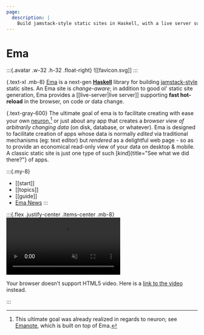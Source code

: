 ```yaml
---
page:
  description: | 
    Build jamstack-style static sites in Haskell, with a live server supporting fast hot-reload in the browser on code or data change.
---
```

# Ema

:::{.avatar .w-32 .h-32 .float-right}
![[favicon.svg]]
:::

{.text-xl .mb-8}
[Ema](https://github.com/srid/ema) is a next-gen [**Haskell**](https://www.srid.ca/haskell) library for building [jamstack-style](https://jamstack.org/) static sites. An Ema site is *change-aware*; in addition to good ol' static site generation, Ema provides a [[live-server|live server]] supporting **fast hot-reload** in the browser, on code *or* data change. 

{.text-gray-600}
The ultimate goal of ema is to facilitate creating with ease your own [neuron](https://neuron.zettel.page/),[^emanote] or just about any app that creates a *browser view of arbitrarily changing data* (on disk, database, or whatever). Ema is designed to facilitate creation of apps whose data is normally *edited* via traditional mechanisms (eg: text editor) but *rendered* as a delightful web page - so as to provide an economical read-only view of your data on desktop & mobile. A classic static site is just one type of such [*kind*]{title="See what we did there?"} of apps. 

:::{.my-8}
* [[start]]
* [[topics]]
* [[guide]]
* [Ema News](https://srid.ca/ema)
:::

:::{.flex .justify-center .items-center .mb-8}
<video autoplay="" loop="" muted="">
  <source src="static/ema-demo.mp4" />
  <p>Your browser doesn't support HTML5 video. Here is a <a href="static/ema-demo.mp4">link to the video</a> instead.</p>
</video>
:::

[^emanote]: This ultimate goal was already realized in regards to neuron; see [Emanote](https://emanote.srid.ca/), which is built on top of Ema.